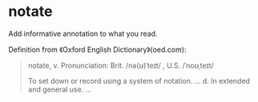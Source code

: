 notate
======

Add informative annotation to what you read.

Definition from 《Oxford English Dictionary》(oed.com):
>notate, v.
>Pronunciation:  Brit.	 /nə(ʊ)ˈteɪt/ , U.S. /ˈnoʊˌteɪt/
>
>To set down or record using a system of notation.
>...
>d.  In extended and general use.
>...
